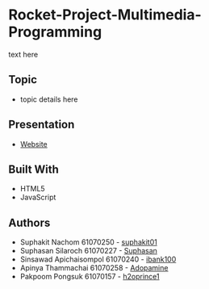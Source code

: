 # Rocket-Project-Multimedia-Programming
text here

## Topic
* topic details here

## Presentation
* [Website](https://suphakit01.github.io/BTS-since1999/)

## Built With
* HTML5
* JavaScript

## Authors
* Suphakit  Nachom        61070250 - [suphakit01](https://github.com/suphakit01)
* Suphasan  Silaroch      61070227 - [Suphasan](https://github.com/Suphasan)
* Sinsawad  Apichaisompol 61070240 - [ibank100](https://github.com/ibank100)
* Apinya    Thammachai    61070258 - [Adopamine](https://github.com/Adopamine)
* Pakpoom   Pongsuk       61070157 - [h2oprince1](https://github.com/h2oprince1)
